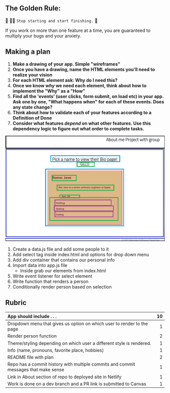 ## The Golden Rule:

🦸 🦸‍♂️ `Stop starting and start finishing.` 🏁

If you work on more than one feature at a time, you are guaranteed to multiply your bugs and your anxiety.

## Making a plan

1. **Make a drawing of your app. Simple "wireframes"**
1. **Once you have a drawing, name the HTML elements you'll need to realize your vision**
1. **For each HTML element ask: Why do I need this?**
1. **Once we know _why_ we need each element, think about how to implement the "Why" as a "How"**
1. **Find all the 'events' (user clicks, form submit, on load etc) in your app. Ask one by one, "What happens when" for each of these events. Does any state change?**
1. **Think about how to validate each of your features according to a Definition of Done**
1. **Consider what features _depend_ on what other features. Use this dependency logic to figure out what order to complete tasks.**

![wireframe for about us app](/assets/wireframe.png 'wireframe for about us app')

1. Create a data.js file and add some people to it
1. Add select tag inside index.html and options for drop down menu
1. Add div container that contains our personal info
1. Import data into app.js file
    - Inside grab our elements from index.html
1. Write event listener for select element
1. Write function that renders a person
1. Conditionally render person based on selection

## Rubric

| App should include . . .                                                            |  10 |
| :---------------------------------------------------------------------------------- | --: |
| Dropdown menu that gives us option on which user to render to the page              |   1 |
| Render person function                                                              |   2 |
| Theme/styling depending on which user a different style is rendered.                |   1 |
| Info (name, pronouns, favorite place, hobbies)                                      |   1 |
| README file with plan                                                               |   2 |
| Repo has a commit history with multiple commits and commit messages that make sense |   1 |
| Link in About section of repo to deployed site in Netlify                           |   1 |
| Work is done on a dev branch and a PR link is submitted to Canvas                   |   1 |
